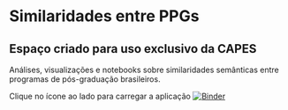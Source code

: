 # Similaridades entre PPGs
## Espaço criado para uso exclusivo da CAPES
Análises, visualizações e notebooks sobre similaridades semânticas entre programas de pós-graduação brasileiros.

Clique no ícone ao lado para carregar a aplicação 
[![Binder](https://mybinder.org/badge_logo.svg)](https://mybinder.org/v2/gh/alexpuchoa/Similaridades-entre-PPGs/HEAD?filepath=%2Fnotebooks)
